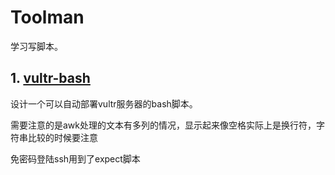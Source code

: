 # Toolman 

学习写脚本。

## 1. [vultr-bash](vultr-bash/README.md)

设计一个可以自动部署vultr服务器的bash脚本。

需要注意的是awk处理的文本有多列的情况，显示起来像空格实际上是换行符，字符串比较的时候要注意

免密码登陆ssh用到了expect脚本